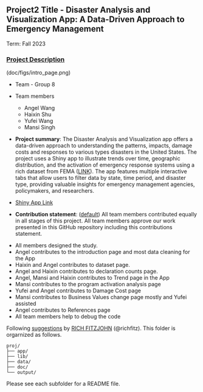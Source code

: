 ## Project2 Title - Disaster Analysis and Visualization App: A Data-Driven Approach to Emergency Management
Term: Fall 2023

### [Project Description](doc/project2_desc.md)

(doc/figs/intro_page.png)

+ Team - Group 8
+ Team members
	+ Angel Wang
	+ Haixin Shu
	+ Yufei Wang
	+ Mansi Singh


+ **Project summary**: The Disaster Analysis and Visualization app offers a data-driven approach to understanding the patterns, impacts, damage costs and responses to various types disasters in the United States. The project uses a Shiny app to illustrate trends over time, geographic distribution, and the activation of emergency response systems using a rich dataset from FEMA ([LINK](https://www.fema.gov/openfema-data-page/disaster-declarations-summaries-v2)). The app features multiple interactive tabs that allow users to filter data by state, time period, and disaster type, providing valuable insights for emergency management agencies, policymakers, and researchers.

+  [Shiny App Link](https://project2-group8.shinyapps.io/DisasterAnalysisVisualizationApp/)

+ **Contribution statement**: ([default](doc/a_note_on_contributions.md)) All team members contributed equally in all stages of this project. All team members approve our work presented in this GitHub repository including this contributions statement. 

- All members designed the study.
- Angel contributes to the introduction page and most data cleaning for the App
- Haixin and Angel contributes to dataset page.
- Angel and Haixin contributes to declaration counts page.
- Angel, Mansi and Haixin contributes to Trend page in the App
- Mansi contributes to the program activation analysis page 
- Yufei and Angel contributes to Damage Cost page
- Mansi contributes to Business Values change page mostly and Yufei assisted
- Angel contributes to References page
- All team members help to debug the code


Following [suggestions](http://nicercode.github.io/blog/2013-04-05-projects/) by [RICH FITZJOHN](http://nicercode.github.io/about/#Team) (@richfitz). This folder is orgarnized as follows.

```
proj/
├── app/
├── lib/
├── data/
├── doc/
└── output/
```

Please see each subfolder for a README file.

